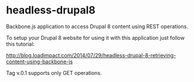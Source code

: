 headless-drupal8
================

Backbone.js application to access Drupal 8 content using REST operations.

To setup your Drupal 8 website for using it with this application just follow this tutorial:

http://blog.loadimpact.com/2014/07/29/headless-drupal-8-retrieving-content-using-backbone-js

Tag v.0.1 supports only GET operations.
